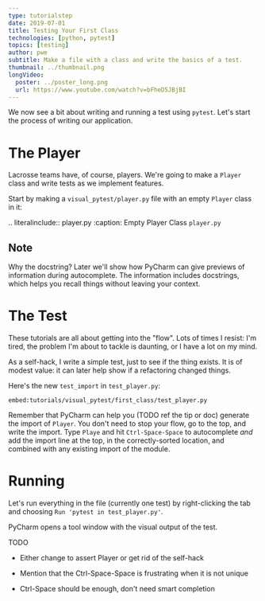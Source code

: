 ```yaml
---
type: tutorialstep
date: 2019-07-01
title: Testing Your First Class
technologies: [python, pytest]
topics: [testing]
author: pwe
subtitle: Make a file with a class and write the basics of a test.
thumbnail: ../thumbnail.png
longVideo:
  poster: ../poster_long.png
  url: https://www.youtube.com/watch?v=bFheD5JBjBI
---
```


We now see a bit about writing and running a test using
`pytest`. Let's start the process of writing our application.

# The Player

Lacrosse teams have, of course, players. We're going to make a `Player`
class and write tests as we implement features.

Start by making a `visual_pytest/player.py` file with an empty `Player`
class in it:

.. literalinclude:: player.py
    :caption: Empty Player Class `player.py`

## Note

Why the docstring? Later we'll show how PyCharm can give previews
of information during autocomplete. The information includes
docstrings, which helps you recall things without leaving your context.

# The Test

These tutorials are all about getting into the "flow". Lots of times I
resist: I'm tired, the problem I'm about to tackle is daunting, or I have a
lot on my mind.

As a self-hack, I write a simple test, just to see if the thing exists. It
is of modest value: it can later help show if a refactoring changed things.

Here's the new `test_import` in `test_player.py`:

`embed:tutorials/visual_pytest/first_class/test_player.py`

Remember that PyCharm can help you (TODO ref the tip or doc) generate the
import of `Player`. You don't need to stop your flow, go to the top, and
write the import. Type `Playe` and hit `Ctrl-Space-Space` to
autocomplete *and* add the import line at the top, in the correctly-sorted
location, and combined with any existing import of the module.

# Running

Let's run everything in the file (currently one test) by right-clicking
the tab and choosing `Run 'pytest in test_player.py'`.

PyCharm opens a tool window with the visual output of the test.

TODO

- Either change to assert Player or get rid of the self-hack

- Mention that the Ctrl-Space-Space is frustrating when it is not unique

- Ctrl-Space should be enough, don't need smart completion

